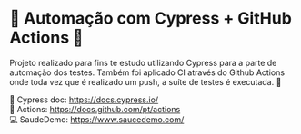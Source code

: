 <h1>🤖 Automação com Cypress + GitHub Actions 🤖</h1>

Projeto realizado para fins te estudo utilizando Cypress para a parte de automação dos testes.
Também foi aplicado CI através do Github Actions onde toda vez que é realizado um push, a suíte de testes é executada. 🚀


🌲 Cypress doc: https://docs.cypress.io/ <br>
🏃 Actions: https://docs.github.com/pt/actions<br>
💻 SaudeDemo: https://www.saucedemo.com/
